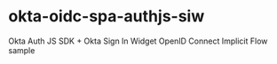 # okta-oidc-spa-authjs-siw
Okta Auth JS SDK + Okta Sign In Widget OpenID Connect Implicit Flow sample
